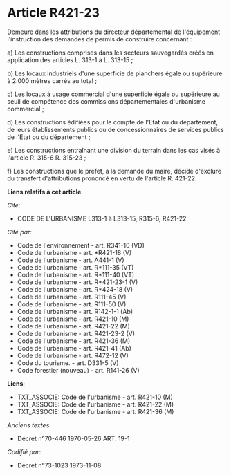 # Article R421-23

Demeure dans les attributions du directeur départemental de l'équipement l'instruction des demandes de permis de construire
concernant :

a) Les constructions comprises dans les secteurs sauvegardés créés en application des articles L. 313-1 à L. 313-15 ;

b) Les locaux industriels d'une superficie de planchers égale ou supérieure à 2.000 mètres carrés au total ;

c) Les locaux à usage commercial d'une superficie égale ou supérieure au seuil de compétence des commissions départementales
d'urbanisme commercial ;

d) Les constructions édifiées pour le compte de l'Etat ou du département, de leurs établissements publics ou de
concessionnaires de services publics de l'Etat ou du département ;

e) Les constructions entraînant une division du terrain dans les cas visés à l'article R. 315-6 R. 315-23 ;

f) Les constructions que le préfet, à la demande du maire, décide d'exclure du transfert d'attributions prononcé en vertu de
l'article R. 421-22.

**Liens relatifs à cet article**

_Cite_:

  - CODE DE L'URBANISME L313-1 à L313-15, R315-6, R421-22

_Cité par_:

  - Code de l'environnement - art. R341-10 (VD)
  - Code de l'urbanisme - art. *R421-18 (V)
  - Code de l'urbanisme - art. A441-1 (V)
  - Code de l'urbanisme - art. R*111-35 (VT)
  - Code de l'urbanisme - art. R*111-40 (VT)
  - Code de l'urbanisme - art. R*421-23-1 (V)
  - Code de l'urbanisme - art. R*424-18 (V)
  - Code de l'urbanisme - art. R111-45 (V)
  - Code de l'urbanisme - art. R111-50 (V)
  - Code de l'urbanisme - art. R142-1-1 (Ab)
  - Code de l'urbanisme - art. R421-10 (M)
  - Code de l'urbanisme - art. R421-22 (M)
  - Code de l'urbanisme - art. R421-23-2 (V)
  - Code de l'urbanisme - art. R421-36 (M)
  - Code de l'urbanisme - art. R421-41 (Ab)
  - Code de l'urbanisme - art. R472-12 (V)
  - Code du tourisme. - art. D331-5 (V)
  - Code forestier (nouveau) - art. R141-26 (V)

**Liens**:

  - TXT_ASSOCIE: Code de l'urbanisme - art. R421-10 (M)
  - TXT_ASSOCIE: Code de l'urbanisme - art. R421-22 (M)
  - TXT_ASSOCIE: Code de l'urbanisme - art. R421-36 (M)

_Anciens textes_:

  - Décret n°70-446 1970-05-26 ART. 19-1

_Codifié par_:

  - Décret n°73-1023 1973-11-08
